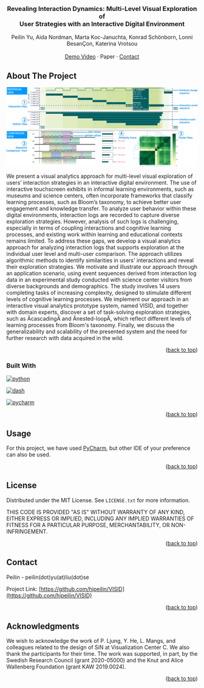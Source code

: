 <a name="readme-top"></a>





<!-- PROJECT LOGO -->
<br />
<div align="center">
<!--   <a href="https://github.com/github_username/repo_name">
    <img src="images/logo.png" alt="Logo" width="80" height="80">
  </a> -->

<h3 align="center">Revealing Interaction Dynamics: Multi-Level Visual Exploration of <br/> User Strategies with an Interactive Digital Environment</h3>

  <p align="center">
    Peilin Yu, Aida Nordman, Marta Koc-Januchta, Konrad Schönborn, Lonni BesanÇon, Katerina Vrotsou
    <br/><br/>
    <a href="https://github.com/github_username/repo_name">Demo Video</a>
    ·
    Paper
    ·
    <a href="#contact">Contact</a>
  </p>
</div>




<!-- ABOUT THE PROJECT -->
## About The Project

[![Teaser][teaser]]()

We present a visual analytics approach for multi-level visual exploration of users’ interaction strategies in an interactive digital environment.
The use of interactive touchscreen exhibits in informal learning environments, such as museums and science centers, often incorporate frameworks that classify learning processes, such as Bloom’s taxonomy, to achieve better user engagement and knowledge transfer.
To analyze user behavior within these digital environments, interaction logs are recorded to capture diverse exploration strategies.
However, analysis of such logs is challenging, especially in terms of coupling interactions and cognitive learning processes, and existing work within learning and educational contexts remains limited.
To address these gaps, we develop a visual analytics approach for analyzing interaction logs that supports exploration at the individual user level and multi-user comparison. 
The approach utilizes algorithmic methods to identify similarities in users' interactions and reveal their exploration strategies.
We motivate and illustrate our approach through an application scenario, using event sequences derived from interaction log data in an experimental study conducted with science center visitors from diverse backgrounds and demographics.
The study involves 14 users completing tasks of increasing complexity, designed to stimulate different levels of cognitive learning processes.
We implement our approach in an interactive visual analytics prototype system, named VISID, and together with domain experts, discover a set of task-solving exploration strategies, such as ÄcascadingÄ and Änested-loopÄ, which reflect different levels of learning processes from Bloom's taxonomy. 
Finally, we discuss the generalizability and scalability of the presented system and the need for further research with data acquired in the wild.  

<p align="right">(<a href="#readme-top">back to top</a>)</p>



### Built With

[![python][python-shield]][python-url]

[![dash][dash-shield]][dash-url]

[![pycharm][pycharm-shield]][pycharm-url]



<p align="right">(<a href="#readme-top">back to top</a>)</p>


<!-- USAGE EXAMPLES -->
## Usage

For this project, we have used [PyCharm](https://www.jetbrains.com/pycharm), but other IDE of your preference can also be used. 

<p align="right">(<a href="#readme-top">back to top</a>)</p>

<!-- ######################## -->
<!-- LICENSE -->
## License

Distributed under the MIT License. See `LICENSE.txt` for more information.

THIS CODE IS PROVIDED "AS IS" WITHOUT WARRANTY OF ANY KIND, EITHER EXPRESS OR IMPLIED, INCLUDING ANY IMPLIED WARRANTIES OF FITNESS FOR A PARTICULAR PURPOSE, MERCHANTABILITY, OR NON-INFRINGEMENT.

<p align="right">(<a href="#readme-top">back to top</a>)</p>

<!-- ######################## -->
<!-- CONTACT -->
## Contact 
<a name="contact"></a>

Peilin - peilin(dot)yu(at)liu(dot)se

Project Link: [https://github.com/hipeilin/VISID](https://github.com/hipeilin/VISID)

<p align="right">(<a href="#readme-top">back to top</a>)</p>

<!-- ######################## -->
<!-- ACKNOWLEDGMENTS -->
## Acknowledgments

We wish to acknowledge the work of P. Ljung, Y. He, L. Mangs, and colleagues related to the design of SiN at Visualization Center C. 
We also thank the participants for their time. 
The work was supported, in part, by the Swedish Research Council (grant 2020-05000) and the Knut and Alice Wallenberg Foundation (grant KAW 2019.0024). 

<p align="right">(<a href="#readme-top">back to top</a>)</p>



<!-- MARKDOWN LINKS & IMAGES -->
<!-- https://www.markdownguide.org/basic-syntax/#reference-style-links -->
<!-- Reousrces: https://dev.to/envoy_/150-badges-for-github-pnk -->
[python-shield]: https://img.shields.io/badge/Python-3776AB?style=for-the-badge&logo=python&logoColor=white
[python-url]: https://www.python.org/downloads/release/python-3100
[dash-shield]: https://img.shields.io/badge/dash-008DE4?style=for-the-badge&logo=dash&logoColor=white
[dash-url]: https://dash.plotly.com
[pycharm-shield]: https://img.shields.io/badge/PyCharm-000000.svg?&style=for-the-badge&logo=PyCharm&logoColor=white
[pycharm-url]: https://www.jetbrains.com/pycharm
[teaser]: images/teaser.png
